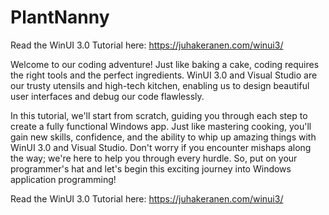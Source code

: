 # PlantNanny

Read the WinUI 3.0 Tutorial here:
https://juhakeranen.com/winui3/

Welcome to our coding adventure! Just like baking a cake, coding requires the right tools and the perfect ingredients. WinUI 3.0 and Visual Studio are our trusty utensils and high-tech kitchen, enabling us to design beautiful user interfaces and debug our code flawlessly.

In this tutorial, we'll start from scratch, guiding you through each step to create a fully functional Windows app. Just like mastering cooking, you'll gain new skills, confidence, and the ability to whip up amazing things with WinUI 3.0 and Visual Studio. Don't worry if you encounter mishaps along the way; we're here to help you through every hurdle. So, put on your programmer's hat and let's begin this exciting journey into Windows application programming!

Read the WinUI 3.0 Tutorial here:
https://juhakeranen.com/winui3/

